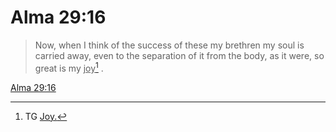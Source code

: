 # Alma 29:16

> Now, when I think of the success of these my brethren my soul is carried away, even to the separation of it from the body, as it were, so great is my <u>joy</u>[^a] .

[Alma 29:16](https://www.churchofjesuschrist.org/study/scriptures/bofm/alma/29?lang=eng&id=p16#p16)


[^a]: TG [Joy.](https://www.churchofjesuschrist.org/study/scriptures/tg/joy?lang=eng)
